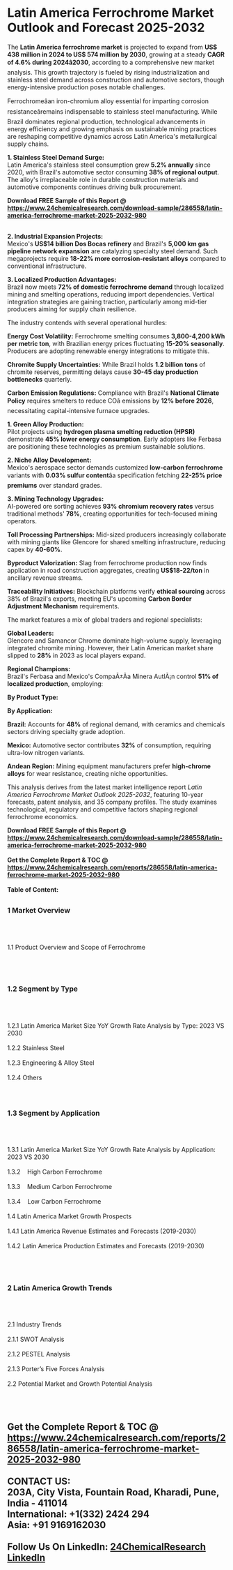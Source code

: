 <h1>Latin America Ferrochrome Market Outlook and Forecast 2025-2032</h1><p>The <strong>Latin America ferrochrome market</strong> is projected to expand from <strong>US$ 438 million in 2024 to US$ 574 million by 2030</strong>, growing at a steady <strong>CAGR of 4.6% during 2024â2030</strong>, according to a comprehensive new market analysis. This growth trajectory is fueled by rising industrialization and stainless steel demand across construction and automotive sectors, though energy-intensive production poses notable challenges.</p><p>Ferrochromeâan iron-chromium alloy essential for imparting corrosion resistanceâremains indispensable to stainless steel manufacturing. While Brazil dominates regional production, technological advancements in energy efficiency and growing emphasis on sustainable mining practices are reshaping competitive dynamics across Latin America's metallurgical supply chains.</p><p><strong>1. Stainless Steel Demand Surge:</strong><br>
Latin America's stainless steel consumption grew <strong>5.2% annually</strong> since 2020, with Brazil's automotive sector consuming <strong>38% of regional output</strong>. The alloy's irreplaceable role in durable construction materials and automotive components continues driving bulk procurement.</p><div><b>Download FREE Sample of this Report @ 
            <a href="https://www.24chemicalresearch.com/download-sample/286558/latin-america-ferrochrome-market-2025-2032-980">
            https://www.24chemicalresearch.com/download-sample/286558/latin-america-ferrochrome-market-2025-2032-980</a></b></div><br><p><strong>2. Industrial Expansion Projects:</strong><br>
Mexico's <strong>US$14 billion Dos Bocas refinery</strong> and Brazil's <strong>5,000 km gas pipeline network expansion</strong> are catalyzing specialty steel demand. Such megaprojects require <strong>18-22% more corrosion-resistant alloys</strong> compared to conventional infrastructure.</p><p><strong>3. Localized Production Advantages:</strong><br>
Brazil now meets <strong>72% of domestic ferrochrome demand</strong> through localized mining and smelting operations, reducing import dependencies. Vertical integration strategies are gaining traction, particularly among mid-tier producers aiming for supply chain resilience.</p><p>The industry contends with several operational hurdles:</p><p><strong>Energy Cost Volatility:</strong> Ferrochrome smelting consumes <strong>3,800-4,200 kWh per metric ton</strong>, with Brazilian energy prices fluctuating <strong>15-20% seasonally</strong>. Producers are adopting renewable energy integrations to mitigate this.</p><p><strong>Chromite Supply Uncertainties:</strong> While Brazil holds <strong>1.2 billion tons</strong> of chromite reserves, permitting delays cause <strong>30-45 day production bottlenecks</strong> quarterly.</p><p><strong>Carbon Emission Regulations:</strong> Compliance with Brazil's <strong>National Climate Policy</strong> requires smelters to reduce COâ emissions by <strong>12% before 2026</strong>, necessitating capital-intensive furnace upgrades.</p><p><strong>1. Green Alloy Production:</strong><br>
Pilot projects using <strong>hydrogen plasma smelting reduction (HPSR)</strong> demonstrate <strong>45% lower energy consumption</strong>. Early adopters like Ferbasa are positioning these technologies as premium sustainable solutions.</p><p><strong>2. Niche Alloy Development:</strong><br>
Mexico's aerospace sector demands customized <strong>low-carbon ferrochrome</strong> variants with <strong>0.03% sulfur content</strong>âa specification fetching <strong>22-25% price premiums</strong> over standard grades.</p><p><strong>3. Mining Technology Upgrades:</strong><br>
AI-powered ore sorting achieves <strong>93% chromium recovery rates</strong> versus traditional methods' <strong>78%</strong>, creating opportunities for tech-focused mining operators.</p><p><strong>Toll Processing Partnerships:</strong> Mid-sized producers increasingly collaborate with mining giants like Glencore for shared smelting infrastructure, reducing capex by <strong>40-60%</strong>.</p><p><strong>Byproduct Valorization:</strong> Slag from ferrochrome production now finds application in road construction aggregates, creating <strong>US$18-22/ton</strong> in ancillary revenue streams.</p><p><strong>Traceability Initiatives:</strong> Blockchain platforms verify <strong>ethical sourcing</strong> across 38% of Brazil's exports, meeting EU's upcoming <strong>Carbon Border Adjustment Mechanism</strong> requirements.</p><p>The market features a mix of global traders and regional specialists:</p><p><strong>Global Leaders:</strong><br>
Glencore and Samancor Chrome dominate high-volume supply, leveraging integrated chromite mining. However, their Latin American market share slipped to <strong>28%</strong> in 2023 as local players expand.</p><p><strong>Regional Champions:</strong><br>
Brazil's Ferbasa and Mexico's CompaÃ±Ã­a Minera AutlÃ¡n control <strong>51% of localized production</strong>, employing:</p><p><strong>By Product Type:</strong></p><p><strong>By Application:</strong></p><p><strong>Brazil:</strong> Accounts for <strong>48%</strong> of regional demand, with ceramics and chemicals sectors driving specialty grade adoption.</p><p><strong>Mexico:</strong> Automotive sector contributes <strong>32%</strong> of consumption, requiring ultra-low nitrogen variants.</p><p><strong>Andean Region:</strong> Mining equipment manufacturers prefer <strong>high-chrome alloys</strong> for wear resistance, creating niche opportunities.</p><p>This analysis derives from the latest market intelligence report <em>Latin America Ferrochrome Market Outlook 2025-2032</em>, featuring 10-year forecasts, patent analysis, and 35 company profiles. The study examines technological, regulatory and competitive factors shaping regional ferrochrome economics.</p><div><b>Download FREE Sample of this Report @ 
            <a href="https://www.24chemicalresearch.com/download-sample/286558/latin-america-ferrochrome-market-2025-2032-980">
            https://www.24chemicalresearch.com/download-sample/286558/latin-america-ferrochrome-market-2025-2032-980</a></b></div><br><div><b>Get the Complete Report & TOC @ 
            <a href="https://www.24chemicalresearch.com/reports/286558/latin-america-ferrochrome-market-2025-2032-980">
            https://www.24chemicalresearch.com/reports/286558/latin-america-ferrochrome-market-2025-2032-980</a></b></div><br>
            <b>Table of Content:</b><p><h2><span style="font-size:16px"><strong>1 Market Overview&nbsp;&nbsp; &nbsp;</strong></span></h2><br />
<br />
<p>1.1 Product Overview and Scope of Ferrochrome&nbsp;</p><br />
<br />
<h2><strong><span style="font-size:16px">1.2 Segment by Type&nbsp;&nbsp; &nbsp;</span></strong></h2><br />
<br />
<p>1.2.1 Latin America Market Size YoY Growth Rate Analysis by Type: 2023 VS 2030&nbsp;&nbsp; &nbsp;<br /><br />
1.2.2 Stainless Steel&nbsp;&nbsp; &nbsp;<br /><br />
1.2.3 Engineering & Alloy Steel<br /><br />
1.2.4 Others<br /><br />
<br />
<h2><span style="font-size:16px"><strong>1.3 Segment by Application&nbsp;&nbsp;</strong></span></h2><br />
<br />
<p>1.3.1 Latin America Market Size YoY Growth Rate Analysis by Application: 2023 VS 2030&nbsp;&nbsp; &nbsp;<br /><br />
1.3.2&nbsp;&nbsp; &nbsp;High Carbon Ferrochrome<br /><br />
1.3.3&nbsp;&nbsp; &nbsp;Medium Carbon Ferrochrome<br /><br />
1.3.4&nbsp;&nbsp; &nbsp;Low Carbon Ferrochrome<br /><br />
1.4 Latin America Market Growth Prospects&nbsp;&nbsp; &nbsp;<br /><br />
1.4.1 Latin America Revenue Estimates and Forecasts (2019-2030)&nbsp;&nbsp; &nbsp;<br /><br />
1.4.2 Latin America Production Estimates and Forecasts (2019-2030)&nbsp;&nbsp;</p><br />
<br />
<h2><span style="font-size:16px"><strong>2 Latin America Growth Trends&nbsp;&nbsp; &nbsp;</strong></span></h2><br />
<br />
<p>2.1 Industry Trends&nbsp;&nbsp; &nbsp;<br /><br />
2.1.1 SWOT Analysis&nbsp;&nbsp; &nbsp;<br /><br />
2.1.2 PESTEL Analysis&nbsp;&nbsp; &nbsp;<br /><br />
2.1.3 Porter&rsquo;s Five Forces Analysis&nbsp;&nbsp; &nbsp;<br /><br />
2.2 Potential Market and Growth Potential Analysis&nbsp;&nbsp; &nbsp;</p><br />
<br />
<h2><span sty</p><div><b>Get the Complete Report & TOC @ 
            <a href="https://www.24chemicalresearch.com/reports/286558/latin-america-ferrochrome-market-2025-2032-980">
            https://www.24chemicalresearch.com/reports/286558/latin-america-ferrochrome-market-2025-2032-980</a></b></div><br><b>CONTACT US:</b><br>
            203A, City Vista, Fountain Road, Kharadi, Pune, India - 411014<br>
            International: +1(332) 2424 294<br>
            Asia: +91 9169162030 <br><br>
            Follow Us On LinkedIn: <a href="https://www.linkedin.com/company/24chemicalresearch/">24ChemicalResearch LinkedIn</a>